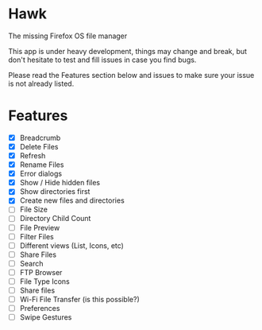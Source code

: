# Hawk
The missing Firefox OS file manager

This app is under heavy development, things may change and break, but don't hesitate to test and fill issues in case you find bugs.

Please read the Features section below and issues to make sure your issue is not already listed.

# Features

- [x] Breadcrumb
- [x] Delete Files
- [x] Refresh
- [x] Rename Files
- [x] Error dialogs
- [x] Show / Hide hidden files
- [x] Show directories first
- [x] Create new files and directories
- [ ] File Size
- [ ] Directory Child Count
- [ ] File Preview
- [ ] Filter Files
- [ ] Different views (List, Icons, etc)
- [ ] Share Files
- [ ] Search
- [ ] FTP Browser
- [ ] File Type Icons
- [ ] Share files
- [ ] Wi-Fi File Transfer (is this possible?)
- [ ] Preferences
- [ ] Swipe Gestures
